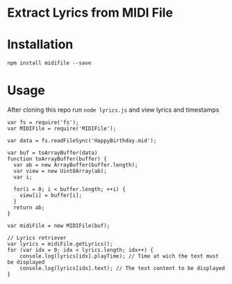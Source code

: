 # Extract Lyrics from MIDI File

# Installation

`npm install midifile --save`

# Usage

After cloning this repo run `node lyrics.js` and view lyrics and timestamps

```
var fs = require('fs');
var MIDIFile = require('MIDIFile');

var data = fs.readFileSync('HappyBirthday.mid');

var buf = toArrayBuffer(data)
function toArrayBuffer(buffer) {
  var ab = new ArrayBuffer(buffer.length);
  var view = new Uint8Array(ab);
  var i;

  for(i = 0; i < buffer.length; ++i) {
    view[i] = buffer[i];
  }
  return ab;
}

var midiFile = new MIDIFile(buf);

// Lyrics retriever
var lyrics = midiFile.getLyrics();
for (var idx = 0; idx < lyrics.length; idx++) {
	console.log(lyrics[idx].playTime); // Time at wich the text must be displayed
	console.log(lyrics[idx].text); // The text content to be displayed
}
```
